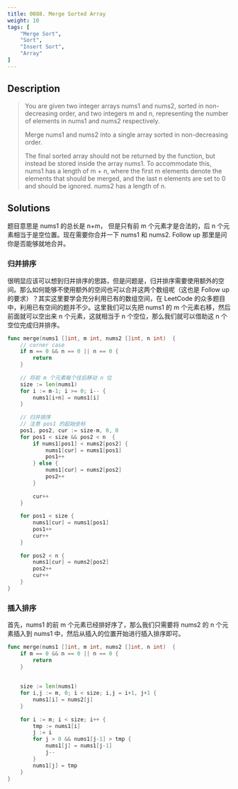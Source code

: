 ```yaml
---
title: 0088. Merge Sorted Array
weight: 10
tags: [
    "Merge Sort",
    "Sort",
    "Insert Sort",
    "Array"
]
---
```


## Description

> You are given two integer arrays nums1 and nums2, sorted in non-decreasing order, and two integers m and n, representing the number of elements in nums1 and nums2 respectively.
> 
> Merge nums1 and nums2 into a single array sorted in non-decreasing order.
> 
> The final sorted array should not be returned by the function, but instead be stored inside the array nums1. To accommodate this, nums1 has a length of m + n, where the first m elements denote the elements that should be merged, and the last n elements are set to 0 and should be ignored. nums2 has a length of n.

## Solutions
题目意思是 nums1 的总长是 n+m， 但是只有前 m 个元素才是合法的，后 n 个元素相当于是空位置。现在需要你合并一下 nums1 和 nums2. Follow up 那里是问你是否能够就地合并。

### 归并排序
很明显应该可以想到归并排序的思路，但是问题是，归并排序需要使用额外的空间。那么如何能够不使用额外的空间也可以合并这两个数组呢（这也是 Follow up 的要求）？其实这里要学会充分利用已有的数组空间，在 LeetCode 的众多题目中，利用已有空间的题并不少。这里我们可以先把 nums1 的 m 个元素右移，然后前面就可以空出来 n 个元素，这就相当于 n 个空位，那么我们就可以借助这 n 个空位完成归并排序。
```go
func merge(nums1 []int, m int, nums2 []int, n int)  {
    // corner case
    if m == 0 && n == 0 || n == 0 {
        return
    }
    
    // 将前 m 个元素每个往后移动 n 位
    size := len(nums1)
    for i := m-1; i >= 0; i-- {
        nums1[i+n] = nums1[i]
    }
    
    // 归并排序
    // 注意 pos1 的起始坐标
    pos1, pos2, cur := size-m, 0, 0
    for pos1 < size && pos2 < n  {
        if nums1[pos1] < nums2[pos2] {
            nums1[cur] = nums1[pos1]
            pos1++
        } else {
            nums1[cur] = nums2[pos2]
            pos2++
        }
        
        cur++
    }
    
    for pos1 < size {
        nums1[cur] = nums1[pos1]
        pos1++
        cur++
    }
    
    for pos2 < n {
        nums1[cur] = nums2[pos2]
        pos2++
        cur++
    }
}
```
### 插入排序

首先，nums1 的前 m 个元素已经排好序了，那么我们只需要将 nums2 的 n 个元素插入到 nums1 中，然后从插入的位置开始进行插入排序即可。

```go
func merge(nums1 []int, m int, nums2 []int, n int)  {
    if m == 0 && n == 0 || n == 0 {
        return
    }
    
    
    size := len(nums1)
    for i,j := m, 0; i < size; i,j = i+1, j+1 {
        nums1[i] = nums2[j]
    }
    
    for i := m; i < size; i++ {
        tmp := nums1[i]
        j := i
        for j > 0 && nums1[j-1] > tmp {
            nums1[j] = nums1[j-1]
            j--
        }
        nums1[j] = tmp
    }
}
```
